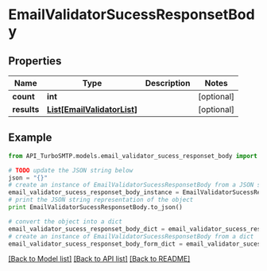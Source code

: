 # EmailValidatorSucessResponsetBody


## Properties

Name | Type | Description | Notes
------------ | ------------- | ------------- | -------------
**count** | **int** |  | [optional] 
**results** | [**List[EmailValidatorList]**](EmailValidatorList.md) |  | [optional] 

## Example

```python
from API_TurboSMTP.models.email_validator_sucess_responset_body import EmailValidatorSucessResponsetBody

# TODO update the JSON string below
json = "{}"
# create an instance of EmailValidatorSucessResponsetBody from a JSON string
email_validator_sucess_responset_body_instance = EmailValidatorSucessResponsetBody.from_json(json)
# print the JSON string representation of the object
print EmailValidatorSucessResponsetBody.to_json()

# convert the object into a dict
email_validator_sucess_responset_body_dict = email_validator_sucess_responset_body_instance.to_dict()
# create an instance of EmailValidatorSucessResponsetBody from a dict
email_validator_sucess_responset_body_form_dict = email_validator_sucess_responset_body.from_dict(email_validator_sucess_responset_body_dict)
```
[[Back to Model list]](../README.md#documentation-for-models) [[Back to API list]](../README.md#documentation-for-api-endpoints) [[Back to README]](../README.md)


